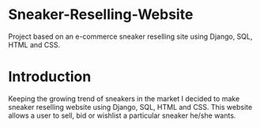 # Sneaker-Reselling-Website
Project based on an e-commerce sneaker reselling site using Django, SQL, HTML and CSS.

# Introduction 
Keeping the growing trend of sneakers in the market I decided to make sneaker reselling website using Django, SQL, HTML and CSS. This website allows a user to sell, bid or wishlist a particular sneaker he/she wants.
